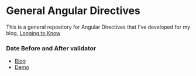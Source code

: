 # General Angular Directives

This is a general repository for Angular Directives that I've developed for my blog, [Longing to Know](https://long2know.com)

### Date Before and After validator
  - [Blog](https://long2know.com/2015/07/angular-date-before-and-after-validation/)
  - [Demo](http://plnkr.co/0QNA31rdRIHOPVsk77mq)
